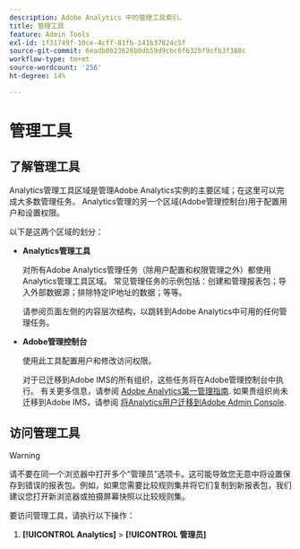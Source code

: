 ```yaml
---
description: Adobe Analytics 中的管理工具索引。
title: 管理工具
feature: Admin Tools
exl-id: 1f31749f-10ce-4cff-81fb-141b37824c5f
source-git-commit: 6eadb0b23628b0db59d9cbc6f632bf9cfb3f388c
workflow-type: tm+mt
source-wordcount: '256'
ht-degree: 14%

---
```


# 管理工具

## 了解管理工具

Analytics管理工具区域是管理Adobe Analytics实例的主要区域；在这里可以完成大多数管理任务。 Analytics管理的另一个区域(Adobe管理控制台)用于配置用户和设置权限。

以下是这两个区域的划分：

* **Analytics管理工具**

   对所有Adobe Analytics管理任务（除用户配置和权限管理之外）都使用Analytics管理工具区域。 常见管理任务的示例包括：创建和管理报表包；导入外部数据源；排除特定IP地址的数据；等等。

   请参阅页面左侧的内容层次结构，以跳转到Adobe Analytics中可用的任何管理任务。

* **Adobe管理控制台**

   使用此工具配置用户和修改访问权限。

   对于已迁移到Adobe IMS的所有组织，这些任务将在Adobe管理控制台中执行。 有关更多信息，请参阅 [Adobe Analytics第一管理指南](/help/admin/admin-console/first-admin-guide.md). 如果贵组织尚未迁移到Adobe IMS，请参阅 [将Analytics用户迁移到Adobe Admin Console](/help/admin/admin-console/user-management2/user-migration/c-migration-tool.md).

## 访问管理工具

>[!WARNING]
>
>请不要在同一个浏览器中打开多个“管理员”选项卡。这可能导致您无意中将设置保存到错误的报表包。例如，如果您需要比较规则集并将它们复制到新报表包，我们建议您打开新浏览器或拍摄屏幕快照以比较规则集。

要访问管理工具，请执行以下操作：

1. **[!UICONTROL Analytics]** > **[!UICONTROL 管理员]**
